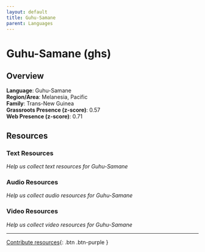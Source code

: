 ```yaml
---
layout: default
title: Guhu-Samane
parent: Languages
---
```


# Guhu-Samane (ghs)

## Overview

**Language**: Guhu-Samane  
**Region/Area**: Melanesia, Pacific  
**Family**: Trans-New Guinea  
**Grassroots Presence (z-score)**: 0.57  
**Web Presence (z-score)**: 0.71  

## Resources

### Text Resources
*Help us collect text resources for Guhu-Samane*

### Audio Resources
*Help us collect audio resources for Guhu-Samane*

### Video Resources
*Help us collect video resources for Guhu-Samane*

---

[Contribute resources](https://forms.office.com/e/1SfLJx3u1r){: .btn .btn-purple }
